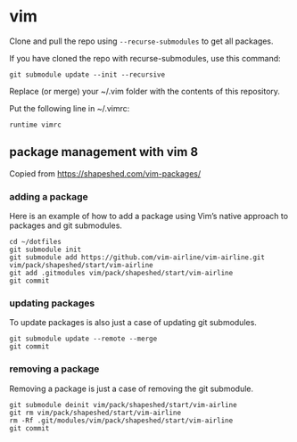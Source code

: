 vim
===

Clone and pull the repo using `--recurse-submodules` to get all packages.

If you have cloned the repo with recurse-submodules, use this command:

    git submodule update --init --recursive

Replace (or merge) your ~/.vim folder with the contents of this repository.

Put the following line in ~/.vimrc:

    runtime vimrc


package management with vim 8
-----------------------------

Copied from https://shapeshed.com/vim-packages/

### adding a package ###

Here is an example of how to add a package using Vim’s native approach to packages and git submodules.

    cd ~/dotfiles
    git submodule init
    git submodule add https://github.com/vim-airline/vim-airline.git vim/pack/shapeshed/start/vim-airline
    git add .gitmodules vim/pack/shapeshed/start/vim-airline
    git commit

### updating packages ###

To update packages is also just a case of updating git submodules.

    git submodule update --remote --merge
    git commit

### removing a package ###

Removing a package is just a case of removing the git submodule.

    git submodule deinit vim/pack/shapeshed/start/vim-airline
    git rm vim/pack/shapeshed/start/vim-airline
    rm -Rf .git/modules/vim/pack/shapeshed/start/vim-airline
    git commit
